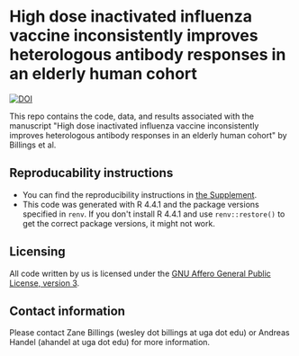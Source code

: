 # High dose inactivated influenza vaccine inconsistently improves heterologous antibody responses in an elderly human cohort

[![DOI](https://zenodo.org/badge/436781953.svg)](https://zenodo.org/badge/latestdoi/436781953)

This repo contains the code, data, and results associated with the manuscript
"High dose inactivated influenza vaccine inconsistently improves heterologous antibody responses in an elderly human cohort"
by Billings et al.

## Reproducability instructions

* You can find the reproducibility instructions in [the Supplement](./products/manuscript/supplement.pdf).
* This code was generated with R 4.4.1 and the package versions specified in
`renv`. If you don't install R 4.4.1 and use `renv::restore()` to get the
correct package versions, it might not work.

## Licensing

All code written by us is licensed under the [GNU Affero General Public License,
version 3](./LICENSE.md).

## Contact information

Please contact Zane Billings (wesley dot billings at uga dot edu) or
Andreas Handel (ahandel at uga dot edu) for more information.

<!-- end of file -->
